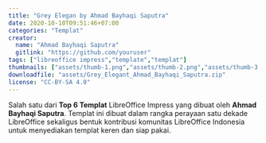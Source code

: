 ```yaml
---
title: "Grey Elegan by Ahmad Bayhaqi Saputra"
date: 2020-10-10T09:51:46+07:00
categories: "Templat"
creator: 
  name: "Ahmad Bayhaqi Saputra"
  gitlink: "https://github.com/youruser"
tags: ["libreoffice impress","template","templat"]
thumbnails: ["assets/thumb-1.png","assets/thumb-2.png","assets/thumb-3.png","assets/thumb-4.png"]
downloadfile: "assets/Grey_Elegant_Ahmad_Bayhaqi_Saputra.zip"
license: "CC-BY-SA 4.0"
---
```

Salah satu dari **Top 6 Templat** LibreOffice Impress yang dibuat oleh **Ahmad Bayhaqi Saputra**. Templat ini dibuat dalam rangka perayaan satu dekade LibreOffice sekaligus bentuk kontribusi komunitas LibreOffice Indonesia untuk menyediakan templat keren dan siap pakai.